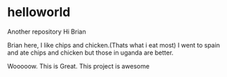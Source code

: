 # helloworld
Another repository
Hi Brian

Brian here, I like chips and chicken.(Thats what i eat most)
I went to spain and ate chips and chicken but those in uganda are better.

Wooooow. This is Great.
This project is awesome
